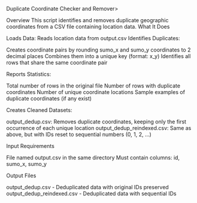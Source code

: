 Duplicate Coordinate Checker and Remover>

Overview
This script identifies and removes duplicate geographic coordinates from a CSV file containing location data.
What It Does

Loads Data: Reads location data from output.csv
Identifies Duplicates:

Creates coordinate pairs by rounding sumo_x and sumo_y coordinates to 2 decimal places
Combines them into a unique key (format: x_y)
Identifies all rows that share the same coordinate pair


Reports Statistics:

Total number of rows in the original file
Number of rows with duplicate coordinates
Number of unique coordinate locations
Sample examples of duplicate coordinates (if any exist)


Creates Cleaned Datasets:

output_dedup.csv: Removes duplicate coordinates, keeping only the first occurrence of each unique location
output_dedup_reindexed.csv: Same as above, but with IDs reset to sequential numbers (0, 1, 2, ...)

Input Requirements

File named output.csv in the same directory
Must contain columns: id, sumo_x, sumo_y

Output Files

output_dedup.csv - Deduplicated data with original IDs preserved
output_dedup_reindexed.csv - Deduplicated data with sequential IDs
